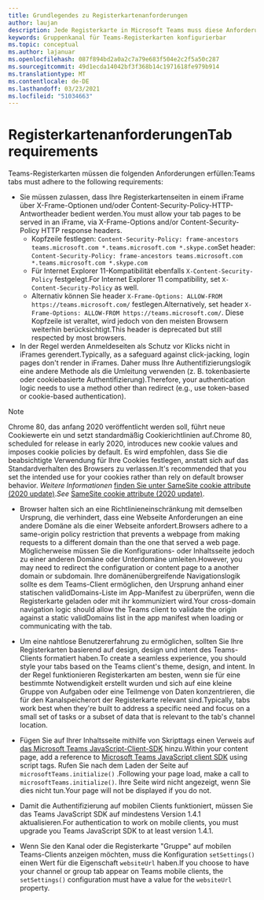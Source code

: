 ```yaml
---
title: Grundlegendes zu Registerkartenanforderungen
author: laujan
description: Jede Registerkarte in Microsoft Teams muss diese Anforderungen erfüllen.
keywords: Gruppenkanal für Teams-Registerkarten konfigurierbar
ms.topic: conceptual
ms.author: lajanuar
ms.openlocfilehash: 087f894bd2a0a2c7a79e683f504e2c2f5a50c287
ms.sourcegitcommit: 49d1ecda14042bf3f368b14c1971618fe979b914
ms.translationtype: MT
ms.contentlocale: de-DE
ms.lasthandoff: 03/23/2021
ms.locfileid: "51034663"
---
```

# <a name="tab-requirements"></a><span data-ttu-id="7a2cc-104">Registerkartenanforderungen</span><span class="sxs-lookup"><span data-stu-id="7a2cc-104">Tab requirements</span></span>

<span data-ttu-id="7a2cc-105">Teams-Registerkarten müssen die folgenden Anforderungen erfüllen:</span><span class="sxs-lookup"><span data-stu-id="7a2cc-105">Teams tabs must adhere to the following requirements:</span></span>

* <span data-ttu-id="7a2cc-106">Sie müssen zulassen, dass Ihre Registerkartenseiten in einem iFrame über X-Frame-Optionen und/oder Content-Security-Policy-HTTP-Antwortheader bedient werden.</span><span class="sxs-lookup"><span data-stu-id="7a2cc-106">You must allow your tab pages to be served in an iFrame, via X-Frame-Options and/or Content-Security-Policy HTTP response headers.</span></span>
  * <span data-ttu-id="7a2cc-107">Kopfzeile festlegen: `Content-Security-Policy: frame-ancestors teams.microsoft.com *.teams.microsoft.com *.skype.com`</span><span class="sxs-lookup"><span data-stu-id="7a2cc-107">Set header: `Content-Security-Policy: frame-ancestors teams.microsoft.com *.teams.microsoft.com *.skype.com`</span></span>
  * <span data-ttu-id="7a2cc-108">Für Internet Explorer 11-Kompatibilität ebenfalls `X-Content-Security-Policy` festgelegt.</span><span class="sxs-lookup"><span data-stu-id="7a2cc-108">For Internet Explorer 11 compatibility, set `X-Content-Security-Policy` as well.</span></span>
  * <span data-ttu-id="7a2cc-109">Alternativ können Sie header `X-Frame-Options: ALLOW-FROM https://teams.microsoft.com/` festlegen.</span><span class="sxs-lookup"><span data-stu-id="7a2cc-109">Alternatively, set header `X-Frame-Options: ALLOW-FROM https://teams.microsoft.com/`.</span></span> <span data-ttu-id="7a2cc-110">Diese Kopfzeile ist veraltet, wird jedoch von den meisten Browsern weiterhin berücksichtigt.</span><span class="sxs-lookup"><span data-stu-id="7a2cc-110">This header is deprecated but still respected by most browsers.</span></span>
* <span data-ttu-id="7a2cc-111">In der Regel werden Anmeldeseiten als Schutz vor Klicks nicht in iFrames gerendert.</span><span class="sxs-lookup"><span data-stu-id="7a2cc-111">Typically, as a safeguard against click-jacking, login pages don't render in iFrames.</span></span> <span data-ttu-id="7a2cc-112">Daher muss Ihre Authentifizierungslogik eine andere Methode als die Umleitung verwenden (z. B. tokenbasierte oder cookiebasierte Authentifizierung).</span><span class="sxs-lookup"><span data-stu-id="7a2cc-112">Therefore, your authentication logic needs to use a method other than redirect (e.g., use token-based or cookie-based authentication).</span></span>

> [!NOTE]
> <span data-ttu-id="7a2cc-113">Chrome 80, das anfang 2020 veröffentlicht werden soll, führt neue Cookiewerte ein und setzt standardmäßig Cookierichtlinien auf.</span><span class="sxs-lookup"><span data-stu-id="7a2cc-113">Chrome 80, scheduled for release in early 2020, introduces new cookie values and imposes cookie policies by default.</span></span> <span data-ttu-id="7a2cc-114">Es wird empfohlen, dass Sie die beabsichtigte Verwendung für Ihre Cookies festlegen, anstatt sich auf das Standardverhalten des Browsers zu verlassen.</span><span class="sxs-lookup"><span data-stu-id="7a2cc-114">It's recommended that you set the intended use for your cookies rather than rely on default browser behavior.</span></span> <span data-ttu-id="7a2cc-115">*Weitere Informationen* [finden Sie unter SameSite cookie attribute (2020 update)](../../resources/samesite-cookie-update.md).</span><span class="sxs-lookup"><span data-stu-id="7a2cc-115">*See* [SameSite cookie attribute (2020 update)](../../resources/samesite-cookie-update.md).</span></span>

* <span data-ttu-id="7a2cc-116">Browser halten sich an eine Richtlinieneinschränkung mit demselben Ursprung, die verhindert, dass eine Webseite Anforderungen an eine andere Domäne als die einer Webseite anfordert.</span><span class="sxs-lookup"><span data-stu-id="7a2cc-116">Browsers adhere to a same-origin policy restriction that prevents a webpage from making requests to a different domain than the one that served a web page.</span></span> <span data-ttu-id="7a2cc-117">Möglicherweise müssen Sie die Konfigurations- oder Inhaltsseite jedoch zu einer anderen Domäne oder Unterdomäne umleiten.</span><span class="sxs-lookup"><span data-stu-id="7a2cc-117">However, you may need to redirect the configuration or content page to a another domain or subdomain.</span></span> <span data-ttu-id="7a2cc-118">Ihre domänenübergreifende Navigationslogik sollte es dem Teams-Client ermöglichen, den Ursprung anhand einer statischen validDomains-Liste im App-Manifest zu überprüfen, wenn die Registerkarte geladen oder mit ihr kommuniziert wird.</span><span class="sxs-lookup"><span data-stu-id="7a2cc-118">Your cross-domain navigation logic should allow the Teams client to validate the origin against a static validDomains list in the app manifest when loading or communicating with the tab.</span></span>

* <span data-ttu-id="7a2cc-119">Um eine nahtlose Benutzererfahrung zu ermöglichen, sollten Sie Ihre Registerkarten basierend auf design, design und intent des Teams-Clients formatiert haben.</span><span class="sxs-lookup"><span data-stu-id="7a2cc-119">To create a seamless experience, you should style your tabs based on the Teams client's theme, design, and intent.</span></span> <span data-ttu-id="7a2cc-120">In der Regel funktionieren Registerkarten am besten, wenn sie für eine bestimmte Notwendigkeit erstellt wurden und sich auf eine kleine Gruppe von Aufgaben oder eine Teilmenge von Daten konzentrieren, die für den Kanalspeicherort der Registerkarte relevant sind.</span><span class="sxs-lookup"><span data-stu-id="7a2cc-120">Typically, tabs work best when they're built to address a specific need and focus on a small set of tasks or a subset of data that is relevant to the tab's channel location.</span></span>

* <span data-ttu-id="7a2cc-121">Fügen Sie auf Ihrer Inhaltsseite mithilfe von Skripttags einen Verweis auf [das Microsoft Teams JavaScript-Client-SDK](/javascript/api/overview/msteams-client) hinzu.</span><span class="sxs-lookup"><span data-stu-id="7a2cc-121">Within your content page, add a reference to [Microsoft Teams JavaScript client SDK](/javascript/api/overview/msteams-client) using script tags.</span></span> <span data-ttu-id="7a2cc-122">Rufen Sie nach dem Laden der Seite auf `microsoftTeams.initialize()` .</span><span class="sxs-lookup"><span data-stu-id="7a2cc-122">Following your page load, make a call to `microsoftTeams.initialize()`.</span></span> <span data-ttu-id="7a2cc-123">Ihre Seite wird nicht angezeigt, wenn Sie dies nicht tun.</span><span class="sxs-lookup"><span data-stu-id="7a2cc-123">Your page will not be displayed if you do not.</span></span>

* <span data-ttu-id="7a2cc-124">Damit die Authentifizierung auf mobilen Clients funktioniert, müssen Sie das Teams JavaScript SDK auf mindestens Version 1.4.1 aktualisieren.</span><span class="sxs-lookup"><span data-stu-id="7a2cc-124">For authentication to work on mobile clients, you must upgrade you Teams JavaScript SDK to at least version 1.4.1.</span></span>

* <span data-ttu-id="7a2cc-125">Wenn Sie den Kanal oder die Registerkarte "Gruppe" auf mobilen Teams-Clients anzeigen möchten, muss die Konfiguration `setSettings()` einen Wert für die Eigenschaft `websiteUrl` haben.</span><span class="sxs-lookup"><span data-stu-id="7a2cc-125">If you choose to have your channel or group tab appear on Teams mobile clients, the `setSettings()` configuration must have a value for the `websiteUrl` property.</span></span>